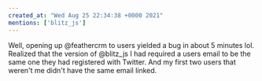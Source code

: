 ```yaml
---
created_at: "Wed Aug 25 22:34:38 +0000 2021"
mentions: ['blitz_js']
---
```


Well, opening up @feathercrm to users yielded a bug in about 5 minutes lol. Realized that the version of @blitz_js I had required a users email to be the same one they had registered with Twitter. And my first two users that weren't me didn't have the same email linked.